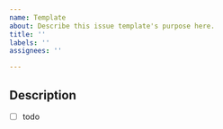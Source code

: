 ```yaml
---
name: Template
about: Describe this issue template's purpose here.
title: ''
labels: ''
assignees: ''

---
```


## Description
- [ ] todo
